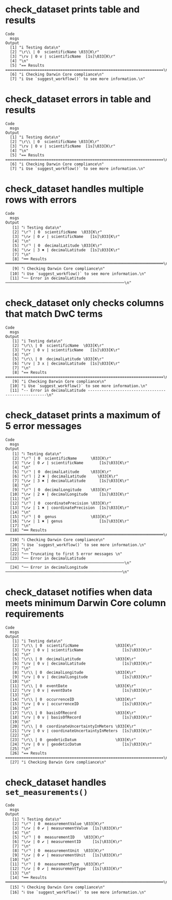 # check_dataset prints table and results

    Code
      msgs
    Output
      [1] "i Testing data\n"                                                                  
      [2] "\r\\ | 0  scientificName \033[K\r"                                                 
      [3] "\rv | 0 v | scientificName  [1s]\033[K\r"                                          
      [4] "\n"                                                                                
      [5] "== Results =====================================================================\n"
      [6] "i Checking Darwin Core compliance\n"                                               
      [7] "i Use `suggest_workflow()` to see more information.\n"                             

# check_dataset errors in table and results

    Code
      msgs
    Output
      [1] "i Testing data\n"                                                                  
      [2] "\r\\ | 0  scientificName \033[K\r"                                                 
      [3] "\rv | 0 v | scientificName  [1s]\033[K\r"                                          
      [4] "\n"                                                                                
      [5] "== Results =====================================================================\n"
      [6] "i Checking Darwin Core compliance\n"                                               
      [7] "i Use `suggest_workflow()` to see more information.\n"                             

# check_dataset handles multiple rows with errors

    Code
      msgs
    Output
       [1] "ℹ Testing data\n"                                                                  
       [2] "\r⠙ | 0  scientificName  \033[K\r"                                                 
       [3] "\r✔ | 0 ✔ | scientificName   [1s]\033[K\r"                                         
       [4] "\n"                                                                                
       [5] "\r⠙ | 0  decimalLatitude \033[K\r"                                                 
       [6] "\r✔ | 3 ✖ | decimalLatitude  [1s]\033[K\r"                                         
       [7] "\n"                                                                                
       [8] "══ Results ═════════════════════════════════════════════════════════════════════\n"
       [9] "ℹ Checking Darwin Core compliance\n"                                               
      [10] "ℹ Use `suggest_workflow()` to see more information.\n"                             
      [11] "── Error in decimalLatitude ────────────────────────────────────────────────────\n"

# check_dataset only checks columns that match DwC terms

    Code
      msgs
    Output
       [1] "i Testing data\n"                                                                  
       [2] "\r\\ | 0  scientificName  \033[K\r"                                                
       [3] "\rv | 0 v | scientificName   [1s]\033[K\r"                                         
       [4] "\n"                                                                                
       [5] "\r\\ | 0  decimalLatitude \033[K\r"                                                
       [6] "\rv | 3 x | decimalLatitude  [1s]\033[K\r"                                         
       [7] "\n"                                                                                
       [8] "== Results =====================================================================\n"
       [9] "i Checking Darwin Core compliance\n"                                               
      [10] "i Use `suggest_workflow()` to see more information.\n"                             
      [11] "-- Error in decimalLatitude ----------------------------------------------------\n"

# check_dataset prints a maximum of 5 error messages

    Code
      msgs
    Output
       [1] "ℹ Testing data\n"                                                                  
       [2] "\r⠙ | 0  scientificName      \033[K\r"                                             
       [3] "\r✔ | 0 ✔ | scientificName       [1s]\033[K\r"                                     
       [4] "\n"                                                                                
       [5] "\r⠙ | 0  decimalLatitude     \033[K\r"                                             
       [6] "\r⠹ | 2 ✖ | decimalLatitude     \033[K\r"                                          
       [7] "\r✔ | 3 ✖ | decimalLatitude      [1s]\033[K\r"                                     
       [8] "\n"                                                                                
       [9] "\r⠙ | 0  decimalLongitude    \033[K\r"                                             
      [10] "\r✔ | 2 ✖ | decimalLongitude     [1s]\033[K\r"                                     
      [11] "\n"                                                                                
      [12] "\r⠙ | 0  coordinatePrecision \033[K\r"                                             
      [13] "\r✔ | 1 ✖ | coordinatePrecision  [1s]\033[K\r"                                     
      [14] "\n"                                                                                
      [15] "\r⠙ | 0  genus               \033[K\r"                                             
      [16] "\r✔ | 1 ✖ | genus                [1s]\033[K\r"                                     
      [17] "\n"                                                                                
      [18] "══ Results ═════════════════════════════════════════════════════════════════════\n"
      [19] "ℹ Checking Darwin Core compliance\n"                                               
      [20] "ℹ Use `suggest_workflow()` to see more information.\n"                             
      [21] "\n"                                                                                
      [22] "── Truncating to first 5 error messages \n"                                        
      [23] "── Error in decimalLatitude ────────────────────────────────────────────────────\n"
      [24] "── Error in decimalLongitude ───────────────────────────────────────────────────\n"

# check_dataset notifies when data meets minimum Darwin Core column requirements

    Code
      msgs
    Output
       [1] "i Testing data\n"                                                                  
       [2] "\r\\ | 0  scientificName                \033[K\r"                                  
       [3] "\rv | 0 v | scientificName                 [1s]\033[K\r"                           
       [4] "\n"                                                                                
       [5] "\r\\ | 0  decimalLatitude               \033[K\r"                                  
       [6] "\rv | 0 v | decimalLatitude                [1s]\033[K\r"                           
       [7] "\n"                                                                                
       [8] "\r\\ | 0  decimalLongitude              \033[K\r"                                  
       [9] "\rv | 0 v | decimalLongitude               [1s]\033[K\r"                           
      [10] "\n"                                                                                
      [11] "\r\\ | 0  eventDate                     \033[K\r"                                  
      [12] "\rv | 0 v | eventDate                      [1s]\033[K\r"                           
      [13] "\n"                                                                                
      [14] "\r\\ | 0  occurrenceID                  \033[K\r"                                  
      [15] "\rv | 0 v | occurrenceID                   [1s]\033[K\r"                           
      [16] "\n"                                                                                
      [17] "\r\\ | 0  basisOfRecord                 \033[K\r"                                  
      [18] "\rv | 0 v | basisOfRecord                  [1s]\033[K\r"                           
      [19] "\n"                                                                                
      [20] "\r\\ | 0  coordinateUncertaintyInMeters \033[K\r"                                  
      [21] "\rv | 0 v | coordinateUncertaintyInMeters  [1s]\033[K\r"                           
      [22] "\n"                                                                                
      [23] "\r\\ | 0  geodeticDatum                 \033[K\r"                                  
      [24] "\rv | 0 v | geodeticDatum                  [1s]\033[K\r"                           
      [25] "\n"                                                                                
      [26] "== Results =====================================================================\n"
      [27] "i Checking Darwin Core compliance\n"                                               

# check_dataset handles `set_measurements()`

    Code
      msgs
    Output
       [1] "ℹ Testing data\n"                                                                  
       [2] "\r⠙ | 0  measurementValue \033[K\r"                                                
       [3] "\r✔ | 0 ✔ | measurementValue  [1s]\033[K\r"                                        
       [4] "\n"                                                                                
       [5] "\r⠙ | 0  measurementID    \033[K\r"                                                
       [6] "\r✔ | 0 ✔ | measurementID     [1s]\033[K\r"                                        
       [7] "\n"                                                                                
       [8] "\r⠙ | 0  measurementUnit  \033[K\r"                                                
       [9] "\r✔ | 0 ✔ | measurementUnit   [1s]\033[K\r"                                        
      [10] "\n"                                                                                
      [11] "\r⠙ | 0  measurementType  \033[K\r"                                                
      [12] "\r✔ | 0 ✔ | measurementType   [1s]\033[K\r"                                        
      [13] "\n"                                                                                
      [14] "══ Results ═════════════════════════════════════════════════════════════════════\n"
      [15] "ℹ Checking Darwin Core compliance\n"                                               
      [16] "ℹ Use `suggest_workflow()` to see more information.\n"                             

